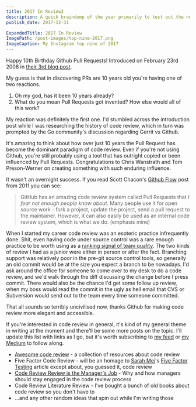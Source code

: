 ```yaml
---
title: 2017 In Review3
description: A quick braindump of the year primarily to test out the new blogging feature I built for my site.
publish_date: 2017-12-31

ExpandedTitle: 2017 In Review
ImagePath: /post-images/top-nine-2017.png
ImageCaption: My Instagram top nine of 2017
---
```

Happy 10th Birthday Github Pull Requests! Introduced on February 23rd 2008 in [their 3rd blog post](https://github.com/blog/3-oh-yeah-there-s-pull-requests-now).

My guess is that in discovering PRs are 10 years old you're having one of two reactions.

1. Oh my god, has it been 10 years already?
2. What do you mean Pull Requests got invented? How else would all of this work?

My reaction was definitely the first one. I'd stumbled across the introduction post while I was researching the history of code review, which in turn was prompted by the Go community's discussion regarding Gerrit vs Github. 

It's amazing to think about how over just 10 years the Pull Request has become the dominant paradigm of code review. Even if you're not using Github, you're still probably using a tool that has outright copied or been influenced by Pull Requests. Congratulations to Chris Wanstrath and Tom Preson-Werner on creating something with such enduring influence.

It wasn't an overnight success. If you read Scott Chacon's [Github Flow](http://scottchacon.com/2011/08/31/github-flow.html) post from 2011 you can see:

> GitHub has an amazing code review system called Pull Requests that *I fear not enough people know about*. Many people use it for open source work - fork a project, update the project, send a pull request to the maintainer. However, it can also easily be used as an internal code review system, which is what we do. (emphasis mine)

When I started my career code review was an esoteric practice infrequently done. Shit, even having code under source control was a rare enough practice to be worth using as a [ranking signal of team quality](https://www.joelonsoftware.com/2000/08/09/the-joel-test-12-steps-to-better-code/). The two kinds of review I had as a junior were either in person or after the fact. Branching support was relatively poor in the pre-git source control tools, so generally an old commit would be at the size you expect a branch to be nowadays. I'd ask around the office for someone to come over to my desk to do a code review, and we'd walk through the diff discussing the change before I press commit. There would also be the chance I'd get some follow up review, when my boss would read the commit in the ugly as hell email that CVS or Subversion would send out to the team every time someone committed.

That all sounds so terribly uncivilised now, thanks Github for making code review more elegant and accessible.

If you're interested in code review in general, it's kind of my general theme in writing at the moment and there'll be some more posts on the topic. I'll update this list with links as I go, but it's worth subscribing to [my feed](https://johnbarton.co/feed.xml) or [my Medium](https://medium.com/@johnbarton) to follow along.

* [Awesome code review](https://github.com/joho/awesome-code-review) - a collection of resources about code review
* Five Factor Code Review - will be an homage to [Sarah Mei](https://twitter.com/sarahmei)'s [Five Factor Testing](https://www.devmynd.com/blog/five-factor-testing/) article except about, you guessed it, code review
* [Code Review Review is the Manager's Job](https://hecate.co/blog/code-review-review-is-the-managers-job) - Why and how managers should stay engaged in the code review process
* Code Review Literature Review - I've bought a bunch of old books about code review so you don't have to
* ...and any other random ideas that spin out while I'm writing those
